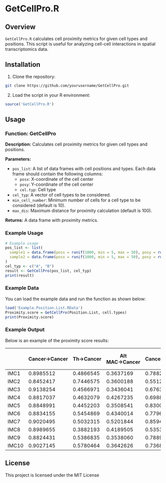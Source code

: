 # GetCellPro.R

## Overview

`GetCellPro.R` calculates cell proximity metrics for given cell types and positions. This script is useful for analyzing cell-cell interactions in spatial transcriptomics data.

## Installation

1. Clone the repository:

```sh
git clone https://github.com/yourusername/GetCellPro.git
```

2. Load the script in your R environment:

```R
source('GetCellPro.R')
```

## Usage

### Function: GetCellPro

**Description:**
Calculates cell proximity metrics for given cell types and positions.

**Parameters:**
- `pos_list`: A list of data frames with cell positions and types. Each data frame should contain the following columns:
  - `posx`: X-coordinate of the cell center
  - `posy`: Y-coordinate of the cell center
  - `cel.typ`: Cell type
- `cel_typ`: A vector of cell types to be considered.
- `min_cell_number`: Minimum number of cells for a cell type to be considered (default is 10).
- `max_dis`: Maximum distance for proximity calculation (default is 100).

**Returns:**
A data frame with proximity metrics.

### Example Usage

```R
# Example usage
pos_list <- list(
  sample1 = data.frame(posx = runif(1000, min = 5, max = 50), posy = runif(1000, min = 5, max = 50), cel.typ = sample(c("A", "B"), 1000, replace = TRUE)),
  sample2 = data.frame(posx = runif(1000, min = 5, max = 50), posy = runif(1000, min = 5, max = 50), cel.typ = sample(c("A", "B"), 1000, replace = TRUE))
)
cel_typ <- c("A", "B")
result <- GetCellPro(pos_list, cel_typ)
print(result)
```

### Example Data

You can load the example data and run the function as shown below:

```R
load('Example.Position.List.RData')
Proximity.score = GetCellPro(Position.List, cell.types)
print(Proximity.score)
```

### Example Output

Below is an example of the proximity score results:

|        | Cancer→Cancer | Th→Cancer | Alt MAC→Cancer | Cancer→Th | Th→Th | Alt MAC→Th | Cancer→Alt MAC | Th→Alt MAC | Alt MAC→Alt MAC |
|--------|---------------|-----------|----------------|-----------|-------|-------------|----------------|------------|-----------------|
| IMC1   | 0.8985512     | 0.4866545 | 0.3637169      | 0.7882831 | 0.7721057 | 0.5548029   | 0.7406541      | 0.7051005  | 0.6340718       |
| IMC2   | 0.8452417     | 0.7446575 | 0.3600188      | 0.5512058 | 0.8786749 | 0.5252021   | 0.5766109      | 0.7923815  | 0.6871550       |
| IMC3   | 0.9138254     | 0.4566971 | 0.3436041      | 0.6763966 | 0.7170015 | 0.5560792   | 0.6368792      | 0.6992341  | 0.5447162       |
| IMC4   | 0.8817037     | 0.4632079 | 0.4267235      | 0.6988438 | 0.7969015 | 0.4972087   | 0.7424718      | 0.6656915  | 0.7453657       |
| IMC5   | 0.8848991     | 0.4452203 | 0.3508541      | 0.8300366 | 0.7840379 | 0.5420205   | 0.8493814      | 0.7532468  | 0.5797536       |
| IMC6   | 0.8834155     | 0.5454869 | 0.4340014      | 0.7796166 | 0.7799468 | 0.5603197   | 0.7827173      | 0.6765457  | 0.7119481       |
| IMC7   | 0.9020495     | 0.5032315 | 0.5201844      | 0.8594739 | 0.7154167 | 0.5415984   | 0.7552323      | 0.4367974  | 0.8492309       |
| IMC8   | 0.8989655     | 0.3882193 | 0.4189505      | 0.5353417 | 0.8099639 | 0.6523524   | 0.5867653      | 0.7121450  | 0.7251409       |
| IMC9   | 0.8824431     | 0.5386835 | 0.3538060      | 0.7889580 | 0.8185925 | 0.4092881   | 0.7201260      | 0.5653946  | 0.7454767       |
| IMC10  | 0.9027145     | 0.5780464 | 0.3642626      | 0.7368808 | 0.7864966 | 0.4351740   | 0.7603431      | 0.7119088  | 0.6079920       |

## License
This project is licensed under the MIT License
